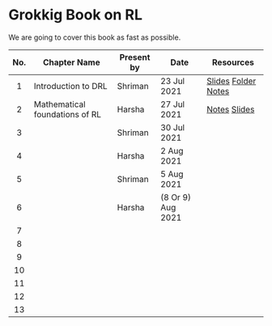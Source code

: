 # Grokkig Book on RL 

We are going to cover this book as fast as possible. 

| No. | Chapter Name                   | Present by | Date        | Resources                                                                                                                                                                                                                                                                |
| :-----: | ------------------------------ | ------- | ----------- | ------------------------------------------------------------------------------------------------------------------------------------------------------------------------------------------------------------------------------------------------------------------------- |
|    1    | Introduction to DRL            | Shriman | 23 Jul 2021 | [Slides](https://docs.google.com/presentation/d/1-Pi3eDJ9HQQwWPKDOHmpqGYhQVrZegwCY6argCNHaFg/edit?usp=sharing)  [Folder](Chapter_1) [Notes](https://htmlpreview.github.io/?https://github.com/shrimansoft/Grokking_RL/blob/master/Chapter_1/NoteUsedForPresentation.html) |
|    2    | Mathematical foundations of RL | Harsha  | 27 Jul 2021 |     [Notes](Chapter_2/Grokking%20Chapter%202%20notes.pdf)                                           [Slides](https://docs.google.com/presentation/d/1E7jXihlbH51s1l4aw5mm1WDxbdILhoTGl6_JRal_Jtk/edit#slide=id.p)                                                                                                                                                                                                             |
|    3    |                                | Shriman | 30 Jul 2021 |                                                                                                                                                                                                                                                                           |
|    4    |                                |  Harsha      |  2 Aug 2021       |                                                                                                                                                                                                                                                                           |
|    5    |                                |    Shriman     |   5 Aug 2021          |                                                                                                                                                                                                                                                                           |
|    6    |                                |      Harsha   |                 (8 Or 9) Aug 2021     |                                                                                                                                                                                                                                                                    |
|    7    |                                |         |             |                                                                                                                                                                                                                                                                           |
|    8    |                                |         |             |                                                                                                                                                                                                                                                                           |
|    9    |                                |         |             |                                                                                                                                                                                                                                                                           |
|   10    |                                |         |             |                                                                                                                                                                                                                                                                           |
|   11    |                                |         |             |                                                                                                                                                                                                                                                                           |
|   12    |                                |         |             |                                                                                                                                                                                                                                                                           |
|   13    |                                |         |             |                                                                                                                                                                                                                                                                           |


